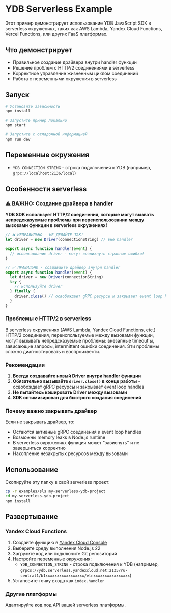 # YDB Serverless Example

Этот пример демонстрирует использование YDB JavaScript SDK в serverless окружениях, таких как AWS Lambda, Yandex Cloud Functions, Vercel Functions, или других FaaS платформах.

## Что демонстрирует

- Правильное создание драйвера внутри handler функции
- Решение проблем с HTTP/2 соединениями в serverless
- Корректное управление жизненным циклом соединений
- Работа с переменными окружения в serverless

## Запуск

```bash
# Установите зависимости
npm install

# Запустите пример локально
npm start

# Запустите с отладочной информацией
npm run dev
```

## Переменные окружения

- `YDB_CONNECTION_STRING` - строка подключения к YDB (например, `grpc://localhost:2136/local`)

## Особенности serverless

### ⚠️ ВАЖНО: Создание драйвера в handler

**YDB SDK использует HTTP/2 соединения, которые могут вызвать непредсказуемые проблемы при переиспользовании между вызовами функции в serverless окружениях!**

```javascript
// ❌ НЕПРАВИЛЬНО - НЕ ДЕЛАЙТЕ ТАК!
let driver = new Driver(connectionString) // вне handler

export async function handler(event) {
  // использование driver - могут возникнуть странные ошибки!
}

// ✅ ПРАВИЛЬНО - создавайте драйвер внутри handler
export async function handler(event) {
  let driver = new Driver(connectionString)
  try {
    // используйте driver
  } finally {
    driver.close() // освобождает gRPC ресурсы и закрывает event loop handles
  }
}
```

### Проблемы с HTTP/2 в serverless

В serverless окружениях (AWS Lambda, Yandex Cloud Functions, etc.) HTTP/2 соединения, переиспользуемые между вызовами функции, могут вызывать непредсказуемые проблемы: внезапные timeout'ы, зависающие запросы, intermittent ошибки соединения. Эти проблемы сложно диагностировать и воспроизвести.

### Рекомендации

1. **Всегда создавайте новый Driver внутри handler функции**
2. **Обязательно вызывайте `driver.close()` в конце работы** - освобождает gRPC ресурсы и закрывает event loop handles
3. **Не пытайтесь кэшировать Driver между вызовами**
4. **SDK оптимизирован для быстрого создания соединений**

### Почему важно закрывать драйвер

Если не закрывать драйвер, то:

- Остаются активные gRPC соединения и event loop handles
- Возможны memory leaks в Node.js runtime
- В serverless окружениях функция может "зависнуть" и не завершиться корректно
- Накопление незакрытых ресурсов между вызовами

## Использование

Скопируйте эту папку в свой serverless проект:

```bash
cp -r examples/sls my-serverless-ydb-project
cd my-serverless-ydb-project
npm install
```

## Развертывание

### Yandex Cloud Functions

1. Создайте функцию в [Yandex Cloud Console](https://console.cloud.yandex.ru/)
2. Выберите среду выполнения Node.js 22
3. Загрузите код или подключите Git репозиторий
4. Настройте переменные окружения:
   - `YDB_CONNECTION_STRING` - строка подключения к YDB (например, `grpcs://ydb.serverless.yandexcloud.net:2135/ru-central1/b1xxxxxxxxxxxxxxxxx/etnxxxxxxxxxxxxxxxx`)
5. Установите точку входа как `index.handler`

### Другие платформы

Адаптируйте код под API вашей serverless платформы.
